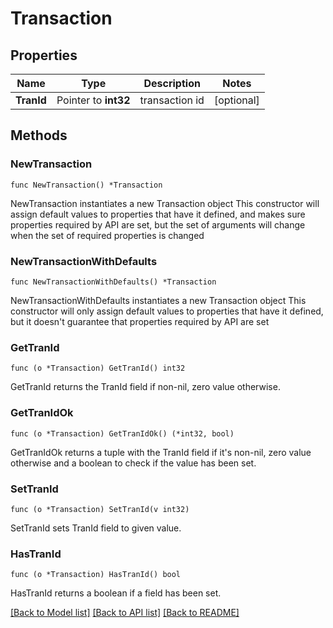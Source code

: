 # Transaction

## Properties

Name | Type | Description | Notes
------------ | ------------- | ------------- | -------------
**TranId** | Pointer to **int32** | transaction id | [optional] 

## Methods

### NewTransaction

`func NewTransaction() *Transaction`

NewTransaction instantiates a new Transaction object
This constructor will assign default values to properties that have it defined,
and makes sure properties required by API are set, but the set of arguments
will change when the set of required properties is changed

### NewTransactionWithDefaults

`func NewTransactionWithDefaults() *Transaction`

NewTransactionWithDefaults instantiates a new Transaction object
This constructor will only assign default values to properties that have it defined,
but it doesn't guarantee that properties required by API are set

### GetTranId

`func (o *Transaction) GetTranId() int32`

GetTranId returns the TranId field if non-nil, zero value otherwise.

### GetTranIdOk

`func (o *Transaction) GetTranIdOk() (*int32, bool)`

GetTranIdOk returns a tuple with the TranId field if it's non-nil, zero value otherwise
and a boolean to check if the value has been set.

### SetTranId

`func (o *Transaction) SetTranId(v int32)`

SetTranId sets TranId field to given value.

### HasTranId

`func (o *Transaction) HasTranId() bool`

HasTranId returns a boolean if a field has been set.


[[Back to Model list]](../README.md#documentation-for-models) [[Back to API list]](../README.md#documentation-for-api-endpoints) [[Back to README]](../README.md)


